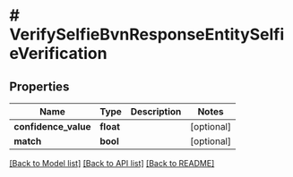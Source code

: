 # # VerifySelfieBvnResponseEntitySelfieVerification

## Properties

Name | Type | Description | Notes
------------ | ------------- | ------------- | -------------
**confidence_value** | **float** |  | [optional]
**match** | **bool** |  | [optional]

[[Back to Model list]](../../README.md#models) [[Back to API list]](../../README.md#endpoints) [[Back to README]](../../README.md)

